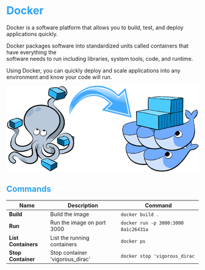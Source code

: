# <font color="#2EA3F2">Docker</font>
Docker is a software platform that allows you to build, test, and deploy applications quickly.

Docker packages software into standardized units called containers that have everything the  
software needs to run including libraries, system tools, code, and runtime. 

Using Docker, you can quickly deploy and scale applications into any environment and know your code will run.

![Docker, the Docker mascot](assets/images/docker.png)

## <font color="#2EA3F2">Commands</font>

| Name                | Description                     | Command                              |
| ---                 | -----------                     |----                                  |
| **Build**           | Build the image                 | `docker build .`                     |
| **Run**             | Run the image on port 3000      | `docker run -p 3000:3000 8a1c26431a` |
| **List Containers** | List the running containers     | `docker ps`                          |
| **Stop Container**  | Stop container 'vigorous_dirac' | `docker stop 'vigorous_dirac`        |

